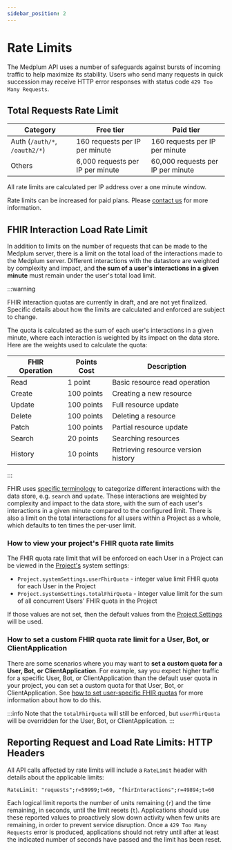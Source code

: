 ```yaml
---
sidebar_position: 2
---
```


# Rate Limits

The Medplum API uses a number of safeguards against bursts of incoming traffic to help maximize its stability. Users who
send many requests in quick succession may receive HTTP error responses with status code `429 Too Many Requests`.

## Total Requests Rate Limit

| Category                      | Free tier                        | Paid tier                         |
| ----------------------------- | -------------------------------- | --------------------------------- |
| Auth (`/auth/*`, `/oauth2/*`) | 160 requests per IP per minute   | 160 requests per IP per minute    |
| Others                        | 6,000 requests per IP per minute | 60,000 requests per IP per minute |

All rate limits are calculated per IP address over a one minute window.

Rate limits can be increased for paid plans. Please [contact us](mailto:info+rate-limits@medplum.com?subject=Increase%20rate%20limits) for more information.

## FHIR Interaction Load Rate Limit

In addition to limits on the number of requests that can be made to the Medplum server, there is a limit on the total load of the interactions made to the Medplum server. Different interactions with the datastore are weighted by complexity and impact, and **the sum of a user's interactions in a given minute** must remain under the user's total load limit.

:::warning

FHIR interaction quotas are currently in draft, and are not yet finalized. Specific details about how
the limits are calculated and enforced are subject to change.

The quota is calculated as the sum of each user's interactions in a given minute, where each interaction is weighted by its impact on the data store. Here are the weights used to calculate the quota:

| FHIR Operation | Points Cost | Description |
|----------------|-------------|-------------|
| Read | 1 point | Basic resource read operation |
| Create | 100 points | Creating a new resource |
| Update | 100 points | Full resource update |
| Delete | 100 points | Deleting a resource |
| Patch | 100 points | Partial resource update |
| Search | 20 points | Searching resources |
| History | 10 points | Retrieving resource version history |

:::

FHIR uses [specific terminology](http://hl7.org/fhir/restful-interaction) to categorize different interactions with
the data store, e.g. `search` and `update`. These interactions are weighted by complexity and impact to the data store,
with the sum of each user's interactions in a given minute compared to the configured limit. There is also
a limit on the total interactions for all users within a Project as a whole, which defaults to ten times the per-user
limit.

### How to view your project's FHIR quota rate limits

The FHIR quota rate limit that will be enforced on each User in a Project can be viewed in the [Project's](/docs/api/fhir/medplum/project) system settings:

- `Project.systemSettings.userFhirQuota` - integer value limit FHIR quota for each User in the Project
- `Project.systemSettings.totalFhirQuota` - integer value limit for the sum of all concurrent Users' FHIR quota in the Project

If those values are not set, then the default values from the [Project Settings](/docs/self-hosting/project-settings#project-system-settings) will be used.

### How to set a custom FHIR quota rate limit for a User, Bot, or ClientApplication

There are some scenarios where you may want to **set a custom quota for a User, Bot, or ClientApplication**. For example, say you expect higher traffic for a specific User, Bot, or ClientApplication than the default user quota in your project, you can set a custom quota for that User, Bot, or ClientApplication. See [how to set user-specific FHIR quotas](/docs/access/user-configuration#user-specific-fhir-quota-rate-limits) for more information about how to do this. 

:::info
Note that the `totalFhirQuota` will still be enforced, but `userFhirQuota` will be overridden for the User, Bot, or ClientApplication.
:::


## Reporting Request and Load Rate Limits: HTTP Headers

All API calls affected by rate limits will include a `RateLimit` header with details about the applicable limits:

```
RateLimit: "requests";r=59999;t=60, "fhirInteractions";r=49894;t=60
```

Each logical limit reports the number of units remaining (`r`) and the time remaining, in seconds, until
the limit resets (`t`). Applications should use these reported values to proactively slow down activity when
few units are remaining, in order to prevent service disruption. Once a `429 Too Many Requests` error is produced,
applications should not retry until after at least the indicated number of seconds have passed and the limit has
been reset.
